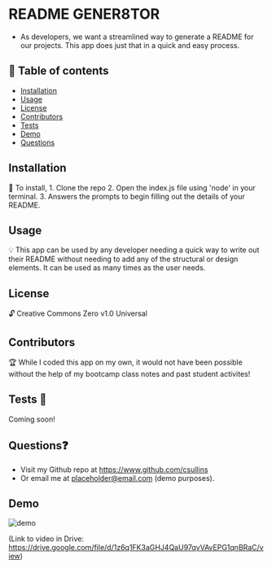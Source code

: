 # README GENER8TOR
  * As developers, we want a streamlined way to generate a README for our projects. This app does just that in a quick and easy process.
  
  ## 📘 Table of contents
  - [Installation](#installation)
  - [Usage](#usage)
  - [License](#license)
  - [Contributors](#contributors)
  - [Tests](#tests)
  - [Demo](#demo)
  - [Questions](#questions)
  
  ## Installation 
  
  🔧 To install, 1. Clone the repo 2. Open the index.js file using 'node' in your terminal. 3. Answers the prompts to begin filling out the details of your README.
  
  ## Usage 

  💡 This app can be used by any developer needing a quick way to write out their README without needing to add any of the structural     or design elements.      It can be used as many times as the user needs.

  ## License
  
   🔓 Creative Commons Zero v1.0 Universal

  ## Contributors 
  
  🏆 While I coded this app on my own, it would not have been possible without the help of my bootcamp class notes and past student activites!
  
  ## Tests 🔬

  Coming soon!

  ## Questions❓

  * Visit my Github repo at https://www.github.com/csullins
  * Or email me at placeholder@email.com (demo purposes).

  ## Demo
  ![demo](./assets/demo.gif)

  (Link to video in Drive: https://drive.google.com/file/d/1z6q1FK3aGHJ4QaU97qvVAvEPG1qnBRaC/view)
  
  